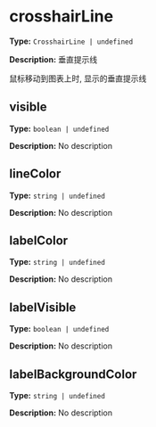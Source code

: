# crosshairLine

**Type:** `CrosshairLine | undefined`

**Description:**
垂直提示线
  
  鼠标移动到图表上时, 显示的垂直提示线


## visible

**Type:** `boolean | undefined`

**Description:**
No description

## lineColor

**Type:** `string | undefined`

**Description:**
No description

## labelColor

**Type:** `string | undefined`

**Description:**
No description

## labelVisible

**Type:** `boolean | undefined`

**Description:**
No description

## labelBackgroundColor

**Type:** `string | undefined`

**Description:**
No description

